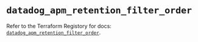 # `datadog_apm_retention_filter_order`

Refer to the Terraform Registory for docs: [`datadog_apm_retention_filter_order`](https://registry.terraform.io/providers/datadog/datadog/3.34.0/docs/resources/apm_retention_filter_order).
